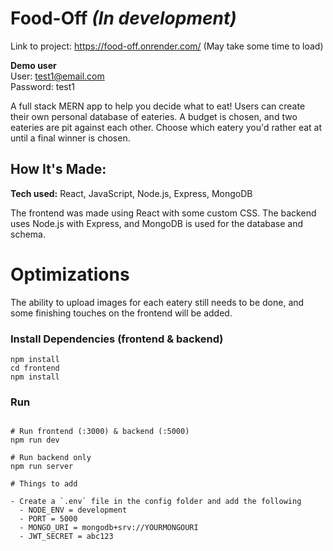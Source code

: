 # Food-Off *(In development)*

Link to project: https://food-off.onrender.com/ (May take some time to load) <br>

**Demo user** <br>
User: test1@email.com <br>
Password: test1 <br>

A full stack MERN app to help you decide what to eat! Users can create their own personal database of eateries. A budget is chosen, and two eateries are pit against each other. Choose which eatery you'd rather eat at until a final winner is chosen. 

## How It's Made:

**Tech used:** React, JavaScript, Node.js, Express, MongoDB

The frontend was made using React with some custom CSS. The backend uses Node.js with Express, and MongoDB is used for the database and schema.

# Optimizations

The ability to upload images for each eatery still needs to be done, and some finishing touches on the frontend will be added.

### Install Dependencies (frontend & backend)

```
npm install
cd frontend
npm install
```

### Run

```

# Run frontend (:3000) & backend (:5000)
npm run dev

# Run backend only
npm run server

# Things to add

- Create a `.env` file in the config folder and add the following
  - NODE_ENV = development
  - PORT = 5000
  - MONGO_URI = mongodb+srv://YOURMONGOURI
  - JWT_SECRET = abc123
